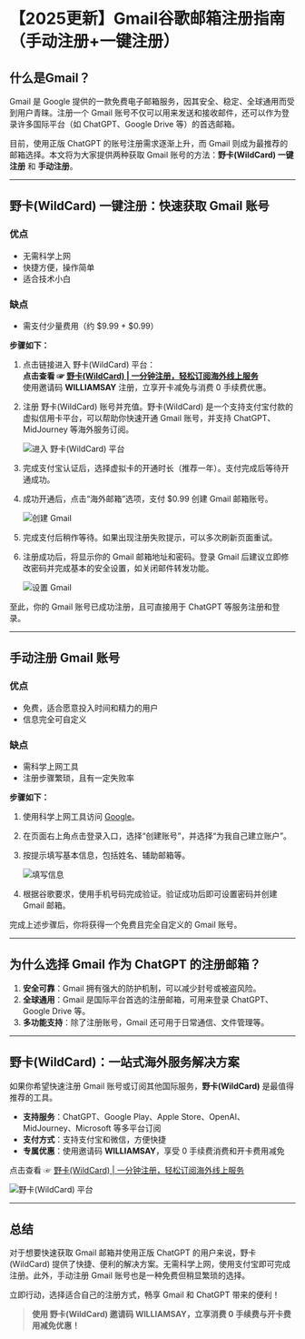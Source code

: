 # 【2025更新】Gmail谷歌邮箱注册指南（手动注册+一键注册）

## 什么是Gmail？

Gmail 是 Google 提供的一款免费电子邮箱服务，因其安全、稳定、全球通用而受到用户青睐。注册一个 Gmail 账号不仅可以用来发送和接收邮件，还可以作为登录许多国际平台（如 ChatGPT、Google Drive 等）的首选邮箱。

目前，使用正版 ChatGPT 的账号注册需求逐渐上升，而 Gmail 则成为最推荐的邮箱选择。本文将为大家提供两种获取 Gmail 账号的方法：**野卡(WildCard) 一键注册** 和 **手动注册**。

---

## 野卡(WildCard) 一键注册：快速获取 Gmail 账号

### 优点
- 无需科学上网
- 快捷方便，操作简单
- 适合技术小白

### 缺点
- 需支付少量费用（约 $9.99 + $0.99）

**步骤如下：**

1. 点击链接进入 野卡(WildCard) 平台：  
   **点击查看 ☞ [野卡(WildCard) | 一分钟注册，轻松订阅海外线上服务](https://yeka.ai/i/WILLIAMSAY)**  
   使用邀请码 **WILLIAMSAY** 注册，立享开卡减免与消费 0 手续费优惠。

2. 注册 野卡(WildCard) 账号并充值。野卡(WildCard) 是一个支持支付宝付款的虚拟信用卡平台，可以帮助你快速开通 Gmail 账号，并支持 ChatGPT、MidJourney 等海外服务订阅。

   ![进入 野卡(WildCard) 平台](https://puputeju-tc.oss-cn-beijing.aliyuncs.com/image-20240409222212232.png)

3. 完成支付宝认证后，选择虚拟卡的开通时长（推荐一年）。支付完成后等待开通成功。

4. 成功开通后，点击“海外邮箱”选项，支付 $0.99 创建 Gmail 邮箱账号。

   ![创建 Gmail](https://puputeju-tc.oss-cn-beijing.aliyuncs.com/image-20240410194133455.png)

5. 完成支付后稍作等待。如果出现注册失败提示，可以多次刷新页面重试。

6. 注册成功后，将显示你的 Gmail 邮箱地址和密码。登录 Gmail 后建议立即修改密码并完成基本的安全设置，如关闭邮件转发功能。

   ![设置 Gmail](https://puputeju-tc.oss-cn-beijing.aliyuncs.com/image-20240410193753443.png)

至此，你的 Gmail 账号已成功注册，且可直接用于 ChatGPT 等服务注册和登录。

---

## 手动注册 Gmail 账号

### 优点
- 免费，适合愿意投入时间和精力的用户
- 信息完全可自定义

### 缺点
- 需科学上网工具
- 注册步骤繁琐，且有一定失败率

**步骤如下：**

1. 使用科学上网工具访问 [Google](http://google.com.hk./)。

2. 在页面右上角点击登录入口，选择“创建账号”，并选择“为我自己建立账户”。

3. 按提示填写基本信息，包括姓名、辅助邮箱等。

   ![填写信息](https://puputeju-tc.oss-cn-beijing.aliyuncs.com/image-20240410151606950.png)

4. 根据谷歌要求，使用手机号码完成验证。验证成功后即可设置密码并创建 Gmail 邮箱。

完成上述步骤后，你将获得一个免费且完全自定义的 Gmail 账号。

---

## 为什么选择 Gmail 作为 ChatGPT 的注册邮箱？

1. **安全可靠**：Gmail 拥有强大的防护机制，可以减少封号或被盗风险。
2. **全球通用**：Gmail 是国际平台首选的注册邮箱，可用来登录 ChatGPT、Google Drive 等。
3. **多功能支持**：除了注册账号，Gmail 还可用于日常通信、文件管理等。

---

## 野卡(WildCard)：一站式海外服务解决方案

如果你希望快速注册 Gmail 账号或订阅其他国际服务，**野卡(WildCard)** 是最值得推荐的工具。

- **支持服务**：ChatGPT、Google Play、Apple Store、OpenAI、MidJourney、Microsoft 等多平台订阅
- **支付方式**：支持支付宝和微信，方便快捷
- **专属优惠**：使用邀请码 **WILLIAMSAY**，享受 0 手续费消费和开卡费用减免

点击查看 ☞ [野卡(WildCard) | 一分钟注册，轻松订阅海外线上服务](https://yeka.ai/i/WILLIAMSAY)

![野卡(WildCard) 平台](https://puputeju-tc.oss-cn-beijing.aliyuncs.com/image-20240409222212232.png)

---

## 总结

对于想要快速获取 Gmail 邮箱并使用正版 ChatGPT 的用户来说，野卡(WildCard) 提供了快捷、便利的解决方案。无需科学上网，使用支付宝即可完成注册。此外，手动注册 Gmail 账号也是一种免费但稍显繁琐的选择。

立即行动，选择适合自己的注册方式，畅享 Gmail 和 ChatGPT 带来的便利！

> **使用 野卡(WildCard) 邀请码 WILLIAMSAY，立享消费 0 手续费与开卡费用减免优惠！**
